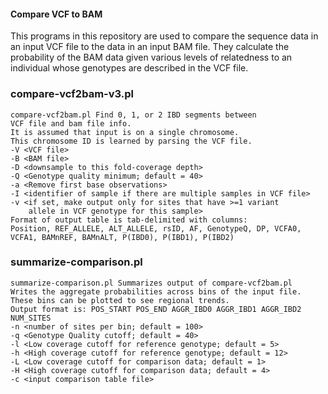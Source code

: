 #### Compare VCF to BAM
This programs in this repository are used to compare the sequence data
in an input VCF file to the data in an input BAM file. They calculate
the probability of the BAM data given various levels of relatedness to
an individual whose genotypes are described in the VCF file.

### compare-vcf2bam-v3.pl
```
compare-vcf2bam.pl Find 0, 1, or 2 IBD segments between
VCF file and bam file info.
It is assumed that input is on a single chromosome.
This chromosome ID is learned by parsing the VCF file.
-V <VCF file>
-B <BAM file>
-D <downsample to this fold-coverage depth>
-Q <Genotype quality minimum; default = 40>
-a <Remove first base observations>
-I <identifier of sample if there are multiple samples in VCF file>
-v <if set, make output only for sites that have >=1 variant
    allele in VCF genotype for this sample>
Format of output table is tab-delimited with columns:
Position, REF_ALLELE, ALT_ALLELE, rsID, AF, GenotypeQ, DP, VCFA0, VCFA1, BAMnREF, BAMnALT, P(IBD0), P(IBD1), P(IBD2)
```

### summarize-comparison.pl
```
summarize-comparison.pl Summarizes output of compare-vcf2bam.pl
Writes the aggregate probabilities across bins of the input file.
These bins can be plotted to see regional trends.
Output format is: POS_START POS_END AGGR_IBD0 AGGR_IBD1 AGGR_IBD2 NUM_SITES
-n <number of sites per bin; default = 100>
-q <Genotype Quality cutoff; default = 40>
-l <Low coverage cutoff for reference genotype; default = 5>
-h <High coverage cutoff for reference genotype; default = 12>
-L <Low coverage cutoff for comparison data; default = 1>
-H <High coverage cutoff for comparison data; default = 4>
-c <input comparison table file>
```
